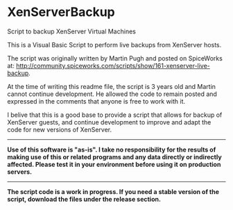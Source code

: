 # XenServerBackup
Script to backup XenServer Virtual Machines

This is a Visual Basic Script to perform live backups from XenServer hosts.

The script was originally written by Martin Pugh and posted on SpiceWorks at:  http://community.spiceworks.com/scripts/show/161-xenserver-live-backup.

At the time of writing this readme file, the script is 3 years old and Martin cannot continue development. He allowed the code to remain posted and expressed in the comments that anyone is free to work with it.

I belive that this is a good base to provide a script that allows for backup of XenServer guests, and continue development to improve and adapt the code for new versions of XenServer.

***
**Use of this software is "as-is". I take no responsibility for the results of making use of this or related programs and any data directly or indirectly affected. Please test it in your environment before using it on production servers.**
***
**The script code is a work in progress. If you need a stable version of the script, download the files under the release section.**
